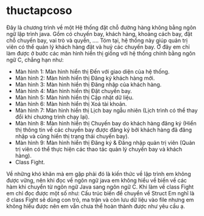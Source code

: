 # thuctapcoso
Đây là chương trình về một Hệ thống đặt chỗ đường hàng không bằng ngôn ngữ lập trình java.
Gồm có chuyến bay, khách hàng, khoảng cách bay, đặt chỗ chuyến bay, vai trò và quyền, .... Tóm tại, hệ thống này giúp quản trị viên có thể quản lý khách hàng đặt và huỷ các chuyến bay.
Ở đây em chỉ làm được ở bước các màn hình hiển thị giống với hệ thống chính bằng ngôn ngữ C, chẳng hạn như:
+ Màn hình 1: Màn hình hiển thị Đến với giao diện của hệ thống.
+ Màn hình 2: Màn hình hiển thị Đăng ký khách hàng mới.
+ Màn hình 3: Màn hình hiển thị Đăng nhập của khách hàng.
+ Màn hình 4: Màn hình hiển thị Đặt chuyến bay.
+ Màn hình 5: Màn hình hiển thị Cập nhật dữ liệu.
+ Màn hình 6: Màn hình hiển thị Xoá tài khoản.
+ Màn hình 7: Màn hình hiển thị Lịch bay ngẫu nhiên (Lịch trình có thể thay đổi khi chương trình chạy lại).
+ Màn hình 8: Màn hình hiển thị Chuyến bay do khách hàng đăng ký (Hiển thị thông tin về các chuyến bay được đăng ký bởi khách hàng đã đăng nhập và cũng hiển thị trạng thái chuyến bay).
+ Màn hình 9: Màn hình hiển thị Đăng ký & Đăng nhập quản trị viên (Quản trị viên có thể thực hiện các thao tác quản lý chuyến bay và khách hàng).
+ Class Fight.

Về những khó khăn mà em gặp phải đó là kiến thức về lập trình em không được vững, nên khi đọc về ngôn ngữ java em không hiểu về biến về các hàm khi chuyển từ ngôn ngữ Java sang ngôn ngữ C.
Khi làm về class Fight em chỉ đọc được một số như: Cấu trúc biến để chuyển về Struct
Em nghĩ là ở class Fight sẽ dùng con trỏ, ma trận và còn lưu dữ liệu vào file nhưng em không hiểu được nên em vẫn chưa thể hoàn thành được như yêu cầu ạ.
